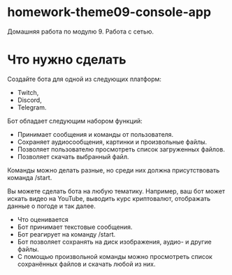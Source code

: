 # homework-theme09-console-app
Домашняя работа по модулю 9. Работа с сетью.
# Что нужно сделать
Создайте бота для одной из следующих платформ:
* Twitch,
* Discord,
* Telegram.

Бот обладает следующим набором функций:
* Принимает сообщения и команды от пользователя.
* Сохраняет аудиосообщения, картинки и произвольные файлы.
* Позволяет пользователю просмотреть список загруженных файлов.
* Позволяет скачать выбранный файл.

Команды можно делать разные, но среди них должна присутствовать команда /start.

Вы можете сделать бота на любую тематику. Например, ваш бот может искать видео на YouTube, выводить курс криптовалют, отображать данные о погоде и так далее.

* Что оценивается
* Бот принимает текстовые сообщения.
* Бот реагирует на команду /start.
* Бот позволяет сохранять на диск изображения, аудио- и другие файлы.
* С помощью произвольной команды можно просмотреть список сохранённых файлов и скачать любой из них.
